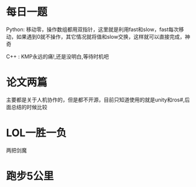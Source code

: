 # 每日一题

Python: 移动零，操作数组都用双指针，这里就是利用fast和slow，fast每次移动，如果遇到0就不操作，其它情况就将值和slow交换，这样就可以直接完成，神奇

C++   : KMP永远的痛!,还是没明白,等待时机吧

# 论文两篇
主要都是关于人机协作的，但是都不开源，目前只知道使用的就是unity和ros#,后面总结的时候比较


# LOL一胜一负
两把剑魔

# 跑步5公里


